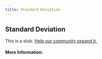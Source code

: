 ```yaml
---
title: Standard Deviation
---
```


## Standard Deviation

This is a stub. [Help our community expand it.](https://github.com/freeCodeCamp/guide-articles/tree/master/articles/Math/Statistics/Standard-Deviation/index.md)

<!-- The article goes here, in GitHub-flavored Markdown. Feel free to add YouTube videos, images, and CodePen/JSBin embeds  -->

#### More Information:
<!-- Please add any articles you think might be helpful to read before writing the article -->


